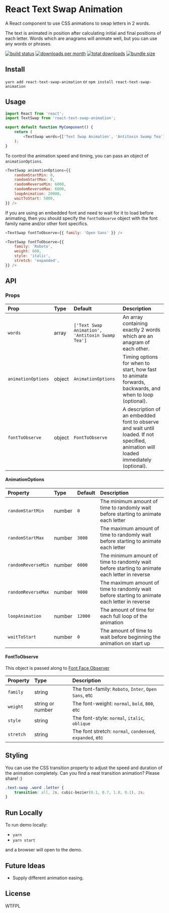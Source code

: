 React Text Swap Animation
====

A React component to use CSS animations to swap letters in 2 words.

The text is animated in position after calculating initial and final positions of each letter.  Words which are anagrams will animate well, but you can use any words or phrases.

[![build status](https://img.shields.io/github/workflow/status/scottcanoni/react-text-swap-animation/CI?style=for-the-badge)](https://github.com/scottcanoni/react-text-swap-animation/actions)
[![downloads per month](https://img.shields.io/npm/dm/react-text-swap-animation.svg?style=for-the-badge)](https://www.npmjs.com/package/react-text-swap-animation)
[![total downloads](https://img.shields.io/npm/dt/react-text-swap-animation.svg?style=for-the-badge)](https://www.npmjs.com/package/react-text-swap-animation)
[![bundle size](https://img.shields.io/bundlephobia/minzip/react-text-swap-animation?style=for-the-badge)](https://bundlephobia.com/result?p=react-text-swap-animation)

Install
----

`yarn add react-text-swap-animation`
or
`npm install react-text-swap-animation`


Usage
----

```js
import React from 'react';
import TextSwap from 'react-text-swap-animation';

export default function MyComponent() {
    return (
        <TextSwap words={['Text Swap Animation', 'Antitoxin Swamp Tea']} />
    );
}
```

To control the animation speed and timing, you can pass an object of `animationOptions`.

```js
<TextSwap animationOptions={{
    randomStartMin: 0,
    randomStartMax: 0,
    randomReverseMin: 6000,
    randomReverseMax: 6000,
    loopAnimation: 20000,
    waitToStart: 5000,
}} />
```

If you are using an embedded font and need to wait for it to load before animating, 
then you should specify the `fontToObserve` object with the font family name and/or other font specifics.

```js
<TextSwap fontToObserve={{ family: 'Open Sans' }} />
```
```js
<TextSwap fontToObserve={{
    family: 'Roboto',
    weight: 600,
    style: 'italic',
    stretch: 'expanded',
}} />
```

API
----

### Props

| Prop               | Type   | Default                                          | Description                                             |
| :----------------- | :----- | :------------------------------------------------| :------------------------------------------------------ |
| `words`            | array  | `['Text Swap Animation', 'Antitoxin Swamp Tea']` | An array containing exactly 2 words which are an anagram of each other. |
| `animationOptions` | object | `AnimationOptions`                               | Timing options for when to start, how fast to animate forwards, backwards, and when to loop (optional). |
| `fontToObserve`    | object | `FontToObserve`                                  | A description of an embedded font to observe and wait until loaded.  If not specified, animation will loaded immediately (optional). |

#### AnimationOptions

| Property           | Type   | Default | Description                                                                                   |
| :----------------- | :----- | :------ | :-------------------------------------------------------------------------------------------- |
| `randomStartMin`   | number | `0`     | The minimum amount of time to randomly wait before starting to animate each letter            |
| `randomStartMax`   | number | `3000`  | The maximum amount of time to randomly wait before starting to animate each letter            |
| `randomReverseMin` | number | `6000`  | The minimum amount of time to randomly wait before starting to animate each letter in reverse |
| `randomReverseMax` | number | `9000`  | The maximum amount of time to randomly wait before starting to animate each letter in reverse |
| `loopAnimation`    | number | `12000` | The amount of time for each full loop of the animation                                        |
| `waitToStart`      | number | `0`     | The amount of time to wait before beginning the animation on start up                         |

#### FontToObserve

This object is passed along to [Font Face Observer](https://github.com/iamskok/use-font-face-observer)

| Property  | Type             | Description                                              |
| :---------| :--------------- | :------------------------------------------------------- |
| `family`  | string           | The font-family: `Roboto`, `Inter`, `Open Sans`, etc     |
| `weight`  | string or number | The font-weight: `normal`, `bold`, `800`, etc            |
| `style`   | string           | The font-style: `normal`, `italic`, `oblique`            |
| `stretch` | string           | The font stretch: `normal`, `condensed`, `expanded`, etc |

Styling
----

You can use the CSS transition property to adjust the speed and duration of the animation completely.  Can you find a neat transition animation? Please share! :)

```css
.text-swap .word .letter {
    transition: all, 2s, cubic-bezier(0.1, 0.7, 1.0, 0.1), 2s;
}
```

Run Locally
----

To run demo locally:

- `yarn`
- `yarn start`

and a browser will open to the demo.

Future Ideas
----

- Supply different animation easing.


License
----

WTFPL
